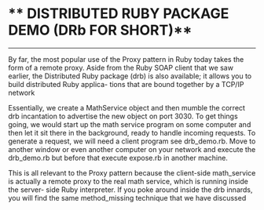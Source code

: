 # ** DISTRIBUTED RUBY PACKAGE DEMO (DRb FOR SHORT)**
----------------------------------------------------------------

By far, the most popular use of the Proxy pattern in Ruby today takes the form of a
remote proxy. Aside from the Ruby SOAP client that we saw earlier, the Distributed
Ruby package (drb) is also available; it allows you to build distributed Ruby applica-
tions that are bound together by a TCP/IP network

Essentially, we create a MathService object and then mumble the correct drb
incantation to advertise the new object on port 3030. To get things going, we would
start up the math service program on some computer and then let it sit there in the
background, ready to handle incoming requests.
To generate a request, we will need a client program see drb_demo.rb.
Move to another window or
even another computer on your network and execute the drb_demo.rb but before that execute expose.rb in another machine.

This is all relevant to the Proxy pattern because the client-side math_service is
actually a remote proxy to the real math service, which is running inside the server-
side Ruby interpreter. If you poke around inside the drb innards, you will find the
same method_missing technique that we have discussed